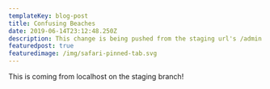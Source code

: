 ```yaml
---
templateKey: blog-post
title: Confusing Beaches
date: 2019-06-14T23:12:48.250Z
description: This change is being pushed from the staging url's /admin panel.
featuredpost: true
featuredimage: /img/safari-pinned-tab.svg
---
```

This is coming from localhost on the staging branch!
